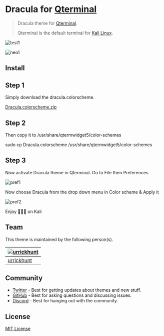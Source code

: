 # Dracula for [Qterminal](https://www.kali.org/)

>Dracula theme for [Qterminal](https://www.kali.org/).
> 
> Qterminal is the default terminal for [Kali Linux](https://www.kali.org/).

![test1](https://user-images.githubusercontent.com/96319944/233419212-1c6f9956-fc76-4b62-ac40-557012ce2e6e.png)

![neo1](https://user-images.githubusercontent.com/96319944/233419228-cefb7c02-f8b9-4d79-b710-0d5e3f127feb.png)

## Install

## Step 1

Simply download the dracula.colorscheme.

[Dracula.colorscheme.zip](https://github.com/dracula/qterminal/files/11355344/Dracula.colorscheme.zip)

## Step 2

Then copy it to /usr/share/qtermwidget5/color-schemes

  sudo cp Dracula.colorscheme /usr/share/qtermwidget5/color-schemes

## Step 3

Now activate Dracula theme in Qterminal.
Go to File then Preferences

![pref1](https://user-images.githubusercontent.com/96319944/233420247-e3300234-3984-4ec0-b7a8-1c585c81c904.png)

Now choose Dracula from the drop down menu in Color scheme & Apply it

![pref2](https://user-images.githubusercontent.com/96319944/233420441-5ab2cf16-7137-43e0-9d70-28263eefde3c.png)

Enjoy 🧛🏻‍♂️ on Kali

## Team

This theme is maintained by the following person(s).

| [![urrickhunt](https://github.com/urrickhunt.png?size=100)](https://github.com/urrickhunt)|
| ----------------------------------------------------------------------------------------- |
| [urrickhunt](https://github.com/urrickhunt)                                               |
## Community

- [Twitter](https://twitter.com/draculatheme) - Best for getting updates about themes and new stuff.
- [GitHub](https://github.com/dracula/dracula-theme/discussions) - Best for asking questions and discussing issues.
- [Discord](https://draculatheme.com/discord-invite) - Best for hanging out with the community.

## License

[MIT License](./LICENSE)
